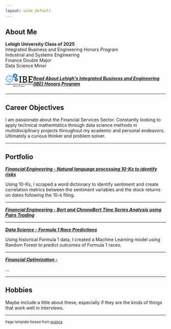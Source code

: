 ```yaml
---
layout: wide_default
---
```

## About Me
**Lehigh University Class of 2025**
<br>
Integrated Business and Engineering Honors Program
<br>
Industrial and Systems Engineering
<br>
Finance Double Major
<br>
Data Science Minor
<br>
<div style="display: flex; align-items: center; margin-bottom: 15px;">
  <a href="https://ibe.lehigh.edu/welcome-lehighs-ibe-honors-program">
    <img src="/images/IBE logo.png" alt="IBE Logo" style="width: 100px; margin-right: 15px;">
  </a>
  <span>
    <a href="https://ibe.lehigh.edu/welcome-lehighs-ibe-honors-program">
      <strong><em>Read About Lehigh's Integrated Business and Engineering (IBE) Honors Program</em></strong>
    </a>
  </span>
</div>

---

## Career Objectives

I am passionate about the Financial Services Sector. Constantly looking to apply technical mathemtatics through data science methods in multidisciplinary projects throughout my academic and personal endeavors. Ultimately a curious thinker and problem solver.

---

## Portfolio

<!-- You can link to other websites, PDFs in this repo, and other pages in this repo -->

_**[Financial Engineering - Natural language processing 10-Ks to identify risks](report.md)**_

<!-- You can show off your midterm analysis by moving the report components and output into this file. Or... -->
Using 10-Ks, I scraped a word dictionary to identify sentiment and create correlation metrics between the sentiment variables and the stock returns on dates following the 10-k filing.

<!-- <img src="images/dummy_thumbnail.jpg?raw=true"/> -->

---

_**[Financial Engineering - Bert and ChronoBert Time Series Analysis using Pairs Trading](https://donbowen.github.io/teamproject/)**_

<!-- <img src="images/dummy_thumbnail.jpg?raw=true"/> -->

---

_**[Data Science - Formula 1 Race Predictions](main)**_

Using historical Formula 1 data, I created a Machine Learning model using Random Forest to predict outcomes of Formula 1 races.

<!-- <img src="images/dummy_thumbnail.jpg?raw=true"/> -->

---
_**[Financial Optimization - ](main)**_

...

<!-- <img src="images/dummy_thumbnail.jpg?raw=true"/> -->

---


## Hobbies

Maybe include a little about these, especially if they are the kinds of things that work well in interviews.

---
<p style="font-size:11px">Page template forked from <a href="https://github.com/evanca/quick-portfolio">evanca</a></p>
<!-- Remove above link if you don't want to attibute -->
